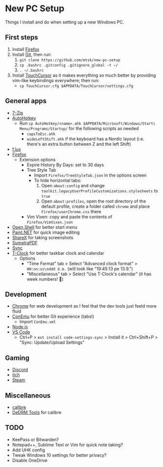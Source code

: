 # New PC Setup

Things I install and do when setting up a new Windows PC.

## First steps

1. Install [Firefox](https://www.mozilla.org/en-US/firefox/)
1. Install [Git](https://git-scm.com/download/win), then run:
   1. `git clone https://github.com/mtsk/new-pc-setup`
   1. `cp .bashrc .gitconfig .gitignore_global -t ~/`
   1. `. ~/.bashrc`
1. Install [TouchCursor](https://martin-stone.github.io/touchcursor/) as it
   makes everything so much better by providing vim-like keybindings everywhere;
   then run:
   - `cp TouchCursor.cfg $APPDATA/TouchCursor/settings.cfg`

## General apps

- [7-Zip](https://www.7-zip.org/)
- [AutoHotkey](https://www.autohotkey.com/)
  - Run `cp AutoHotkey/<name>.ahk $APPDATA/Microsoft/Windows/Start\ Menu/Programs/Startup/`
    for the following scripts as needed
    - `capsToEsc.ahk`
    - `wideLeftShift.ahk` if the keyboard has a Nordic layout (i.e. there's an
      extra button between Z and the left Shift)
- [f.lux](https://justgetflux.com/)
- [Firefox](https://www.mozilla.org/en-US/firefox/)
  - Extension options
    - Expire History By Days: set to 30 days
    - Tree Style Tab
      - Import `Firefox/TreeStyleTab.json` in the options screen
      - To hide horizontal tabs:
        1. Open `about:config` and change
           `toolkit.legacyUserProfileCustomizations.stylesheets` to `true`
        1. Open `about:profiles`, open the root directory of the default
           profile, create a folder called `chrome` and place
           `Firefox/userChrome.css` there
    - Vim Vixen: copy and paste the contents of `Firefox/VimVixen.json`
- [Open Shell](https://github.com/Open-Shell/Open-Shell-Menu) for better start
  menu
- [Paint.NET](https://www.getpaint.net/) for quick image editing
- [ShareX](https://getsharex.com/) for taking screenshots
- [SumatraPDF](https://www.sumatrapdfreader.org/)
- [Sync](https://www.sync.com/install/)
- [T-Clock](https://github.com/White-Tiger/T-Clock) for better taskbar clock and
  calendar
  - Options
    - "Time Format" tab > Select "Advanced clock format" > `HH:nn:ss\nddd d.m.`
      (will look like "19:45:13 pe 13.9.")
    - "Miscellaneous" tab > Select "Use T-Clock's calendar" (it has week
      numbers! :muscle:)

## Development

- [Chrome](https://www.google.com/chrome/) for web development as I feel that
  the dev tools just feeld more fluid
- [ConEmu](https://conemu.github.io/) for better Git experience (tabs!)
  - Import `ConEmu.xml`
- [Node.js](https://nodejs.org/en/)
- [VS Code](https://code.visualstudio.com/)
  - Ctrl+P > `ext install code-settings-sync` > Install it > Ctrl+Shift+P >
    "Sync: Update/Upload Settings"

## Gaming

- [Discord](https://discordapp.com/)
- [itch](https://itch.io/app)
- [Steam](https://store.steampowered.com/about/)

## Miscellaneous

- [calibre](https://calibre-ebook.com/)
- [DeDRM Tools](https://apprenticealf.wordpress.com/) for calibre

## TODO

- KeePass or Bitwarden?
- Notepad++, Sublime Text or Vim for quick note taking?
- Add UHK config
- Tweak Windows 10 settings for better privacy?
- Disable OneDrive
